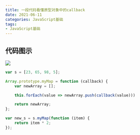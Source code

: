 ```yaml
---
title: 一段代码看懂原型对象中的callback
date: 2021-06-11
categories: JavaScript基础
tags: 
- JavaScript基础
---
```

## 代码图示
![](https://img-blog.csdnimg.cn/img_convert/a4882652b92f93240c19cbb8526869fe.png)

```js
var s = [23, 65, 98, 5];

Array.prototype.myMap = function (callback) {
    var newArray = [];

    this.forEach(value => newArray.push(callback(value)))

    return newArray;
};

var new_s = s.myMap(function (item) {
    return item * 2;
});
```

